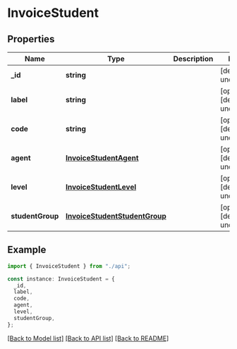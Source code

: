 # InvoiceStudent

## Properties

| Name             | Type                                                            | Description | Notes                             |
| ---------------- | --------------------------------------------------------------- | ----------- | --------------------------------- |
| **\_id**         | **string**                                                      |             | [default to undefined]            |
| **label**        | **string**                                                      |             | [optional] [default to undefined] |
| **code**         | **string**                                                      |             | [optional] [default to undefined] |
| **agent**        | [**InvoiceStudentAgent**](InvoiceStudentAgent.md)               |             | [optional] [default to undefined] |
| **level**        | [**InvoiceStudentLevel**](InvoiceStudentLevel.md)               |             | [optional] [default to undefined] |
| **studentGroup** | [**InvoiceStudentStudentGroup**](InvoiceStudentStudentGroup.md) |             | [optional] [default to undefined] |

## Example

```typescript
import { InvoiceStudent } from "./api";

const instance: InvoiceStudent = {
  _id,
  label,
  code,
  agent,
  level,
  studentGroup,
};
```

[[Back to Model list]](../README.md#documentation-for-models) [[Back to API list]](../README.md#documentation-for-api-endpoints) [[Back to README]](../README.md)
